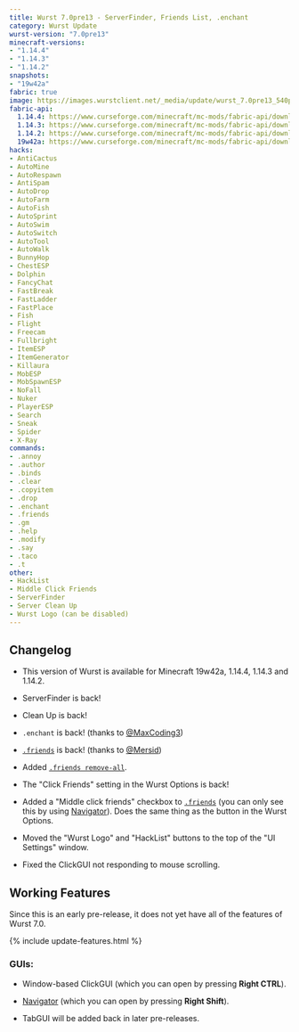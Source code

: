 ```yaml
---
title: Wurst 7.0pre13 - ServerFinder, Friends List, .enchant
category: Wurst Update
wurst-version: "7.0pre13"
minecraft-versions:
- "1.14.4"
- "1.14.3"
- "1.14.2"
snapshots:
- "19w42a"
fabric: true
image: https://images.wurstclient.net/_media/update/wurst_7.0pre13_540p.webp
fabric-api:
  1.14.4: https://www.curseforge.com/minecraft/mc-mods/fabric-api/download/2810785
  1.14.3: https://www.curseforge.com/minecraft/mc-mods/fabric-api/download/2742310
  1.14.2: https://www.curseforge.com/minecraft/mc-mods/fabric-api/download/2720368
  19w42a: https://www.curseforge.com/minecraft/mc-mods/fabric-api/download/2810786
hacks:
- AntiCactus
- AutoMine
- AutoRespawn
- AntiSpam
- AutoDrop
- AutoFarm
- AutoFish
- AutoSprint
- AutoSwim
- AutoSwitch
- AutoTool
- AutoWalk
- BunnyHop
- ChestESP
- Dolphin
- FancyChat
- FastBreak
- FastLadder
- FastPlace
- Fish
- Flight
- Freecam
- Fullbright
- ItemESP
- ItemGenerator
- Killaura
- MobESP
- MobSpawnESP
- NoFall
- Nuker
- PlayerESP
- Search
- Sneak
- Spider
- X-Ray
commands:
- .annoy
- .author
- .binds
- .clear
- .copyitem
- .drop
- .enchant
- .friends
- .gm
- .help
- .modify
- .say
- .taco
- .t
other:
- HackList
- Middle Click Friends
- ServerFinder
- Server Clean Up
- Wurst Logo (can be disabled)
---
```

## Changelog

- This version of Wurst is available for Minecraft 19w42a, 1.14.4, 1.14.3 and 1.14.2.

- ServerFinder is back!

- Clean Up is back!

- `.enchant` is back! (thanks to <a href="https://github.com/MaxCoding3" target="_blank" rel="nofollow">@MaxCoding3</a>)

- [`.friends`](https://wurst.wiki/cmd/friends) is back! (thanks to <a href="https://github.com/Mersid" target="_blank" rel="nofollow">@Mersid</a>)

- Added [`.friends remove-all`](https://wurst.wiki/cmd/friends).

- The "Click Friends" setting in the Wurst Options is back!

- Added a "Middle click friends" checkbox to [`.friends`](https://wurst.wiki/cmd/friends) (you can only see this by using [Navigator](https://wurst.wiki/navigator)). Does the same thing as the button in the Wurst Options.

- Moved the "Wurst Logo" and "HackList" buttons to the top of the "UI Settings" window.

- Fixed the ClickGUI not responding to mouse scrolling.

## Working Features

Since this is an early pre-release, it does not yet have all of the features of Wurst 7.0.

{% include update-features.html %}

### GUIs:

- Window-based ClickGUI (which you can open by pressing **Right CTRL**).

- [Navigator](https://wurst.wiki/navigator) (which you can open by pressing **Right Shift**).

- TabGUI will be added back in later pre-releases.
